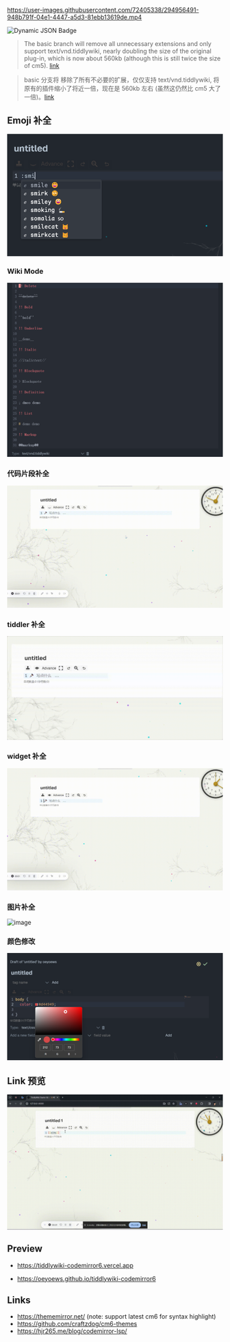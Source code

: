 https://user-images.githubusercontent.com/72405338/294956491-948b791f-04e1-4447-a5d3-81ebb13619de.mp4

<img alt="Dynamic JSON Badge" src="https://img.shields.io/badge/dynamic/json?url=https%3A%2F%2Fraw.githubusercontent.com%2Foeyoews%2Ftiddlywiki-codemirror6%2Fmain%2Fpackage.json&query=version&style=flat-square&logo=Codemirror&logoColor=white&label=codemirror&labelColor=black&color=black">


> The basic branch will remove all unnecessary extensions and only support text/vnd.tiddlywiki, nearly doubling the size of the original plug-in, which is now about 560kb (although this is still twice the size of cm5). [link](./index.html)

> basic 分支将 移除了所有不必要的扩展，仅仅支持 text/vnd.tiddlywiki, 将原有的插件缩小了将近一倍，现在是 560kb 左右 (虽然这仍然比 cm5 大了一倍)。[link](./index.html)

## Emoji 补全

![emoji](./assets/emoji.png)

### Wiki Mode

![wikimode](./assets/wiki-mode.png)

### 代码片段补全

![usersnippets](./assets/usersnippets.gif)

### tiddler 补全

![link](./assets/link.gif)

### widget 补全

![widget](./assets/widget.gif)

### 图片补全

![image](./assets/image.gif)

### 颜色修改

![color](./assets/color.png)

## Link 预览

![linkpreview](./assets/link-preview.gif)

## Preview

- https://tiddlywiki-codemirror6.vercel.app

- https://oeyoews.github.io/tiddlywiki-codemirror6

## Links

- https://thememirror.net/ (note: support latest cm6 for syntax highlight)
- https://github.com/craftzdog/cm6-themes
- https://hjr265.me/blog/codemirror-lsp/
